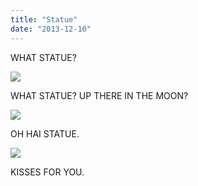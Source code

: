 ```yaml
---
title: "Statue"
date: "2013-12-10"
---
```


WHAT STATUE? 

![](images/tumblr_inline_mxlitoHzLq1qlj3bd.jpg)

WHAT STATUE? UP THERE IN THE MOON?

![](images/tumblr_inline_mxlivmR9Lp1qlj3bd.jpg)

OH HAI STATUE.

![](images/tumblr_inline_mxliyjP9r61qlj3bd.jpg)

KISSES FOR YOU.
